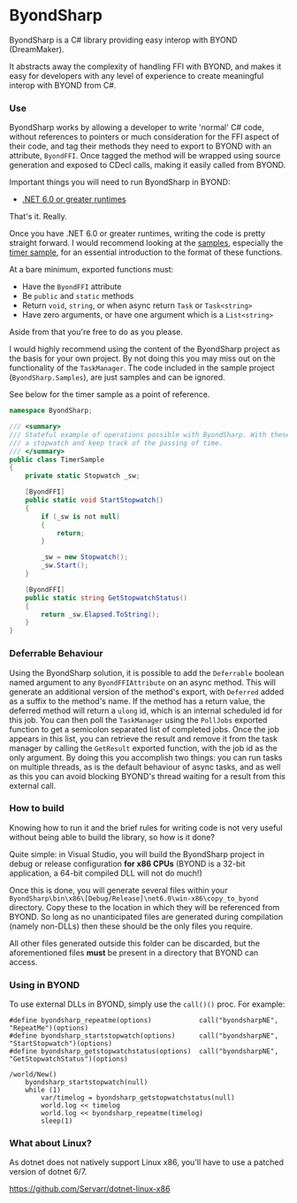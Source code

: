 # ByondSharp

ByondSharp is a C# library providing easy interop with BYOND (DreamMaker).

It abstracts away the complexity of handling FFI with BYOND, and makes it easy for developers with any level of experience to create meaningful interop with BYOND from C#.

### Use

ByondSharp works by allowing a developer to write 'normal' C# code, without references to pointers or much consideration for the FFI aspect of their code, and tag their methods they need to export to BYOND with an attribute, ``ByondFFI``. Once tagged the method will be wrapped using source generation and exposed to CDecl calls, making it easily called from BYOND.

Important things you will need to run ByondSharp in BYOND:
- [.NET 6.0 or greater runtimes](https://dotnet.microsoft.com/download/dotnet/6.0)

That's it. Really.

Once you have .NET 6.0 or greater runtimes, writing the code is pretty straight forward. I would recommend looking at the [samples](https://github.com/bobbahbrown/ByondSharp/blob/master/ByondSharp.Samples), especially the [timer sample](https://github.com/bobbahbrown/ByondSharp/blob/master/ByondSharp.Samples/Deferred/Timers.cs), for an essential introduction to the format of these functions.

At a bare minimum, exported functions must:
- Have the ``ByondFFI`` attribute
- Be ``public`` and ``static`` methods
- Return ``void``, ``string``, or when async return ``Task`` or ``Task<string>``
- Have zero arguments, or have one argument which is a ``List<string>``

Aside from that you're free to do as you please.

I would highly recommend using the content of the ByondSharp project as the basis for your own project. By not doing this you may miss out on the functionality of the ``TaskManager``. The code included in the sample project (``ByondSharp.Samples``), are just samples and can be ignored.

See below for the timer sample as a point of reference.

```csharp
namespace ByondSharp;

/// <summary>
/// Stateful example of operations possible with ByondSharp. With these two calls, one can maintain 
/// a stopwatch and keep track of the passing of time.
/// </summary>
public class TimerSample
{
    private static Stopwatch _sw;

    [ByondFFI]
    public static void StartStopwatch()
    {
        if (_sw is not null)
        {
            return;
        }

        _sw = new Stopwatch();
        _sw.Start();
    }

    [ByondFFI]
    public static string GetStopwatchStatus()
    {
        return _sw.Elapsed.ToString();
    }
}
```

### Deferrable Behaviour

Using the ByondSharp solution, it is possible to add the ``Deferrable`` boolean named argument to any ``ByondFFIAttribute`` on an async method. This will generate an additional version of the method's export, with ``Deferred`` added as a suffix to the method's name. If the method has a return value, the deferred method will return a ``ulong`` id, which is an internal scheduled id for this job. You can then poll the ``TaskManager`` using the ``PollJobs`` exported function to get a semicolon separated list of completed jobs. Once the job appears in this list, you can retrieve the result and remove it from the task manager by calling the ``GetResult`` exported function, with the job id as the only argument. By doing this you accomplish two things: you can run tasks on multiple threads, as is the default behaviour of async tasks, and as well as this you can avoid blocking BYOND's thread waiting for a result from this external call.

### How to build

Knowing how to run it and the brief rules for writing code is not very useful without being able to build the library, so how is it done?

Quite simple: in Visual Studio, you will build the ByondSharp project in debug or release configuration **for x86 CPUs** (BYOND is a 32-bit application, a 64-bit compiled DLL will not do much!)

Once this is done, you will generate several files within your ``ByondSharp\bin\x86\[Debug/Release]\net6.0\win-x86\copy_to_byond`` directory. Copy these to the location in which they will be referenced from BYOND. So long as no unanticipated files are generated during compilation (namely non-DLLs) then these should be the only files you require.

All other files generated outside this folder can be discarded, but the aforementioned files __must__ be present in a directory that BYOND can access.

### Using in BYOND

To use external DLLs in BYOND, simply use the ``call()()`` proc. For example:

```dm
#define byondsharp_repeatme(options)			call("byondsharpNE", "RepeatMe")(options)
#define byondsharp_startstopwatch(options)		call("byondsharpNE", "StartStopwatch")(options)
#define byondsharp_getstopwatchstatus(options)	call("byondsharpNE", "GetStopwatchStatus")(options)

/world/New()
	byondsharp_startstopwatch(null)
	while (1)
		var/timelog = byondsharp_getstopwatchstatus(null)
		world.log << timelog
		world.log << byondsharp_repeatme(timelog)
		sleep(1)
```

### What about Linux?

As dotnet does not natively support Linux x86, you'll have to use a patched version of dotnet 6/7.

https://github.com/Servarr/dotnet-linux-x86
